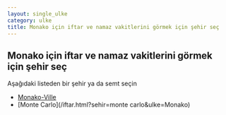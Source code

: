 ```yaml
---
layout: single_ulke
category: ulke
title: Monako için iftar ve namaz vakitlerini görmek için şehir seç
---
```



## Monako için iftar ve namaz vakitlerini görmek için şehir seç

Aşağıdaki listeden bir şehir ya da semt seçin


* [Monako-Ville](/iftar.html?sehir=monako-ville&ulke=Monako)
* [Monte Carlo](/iftar.html?sehir=monte carlo&ulke=Monako)
